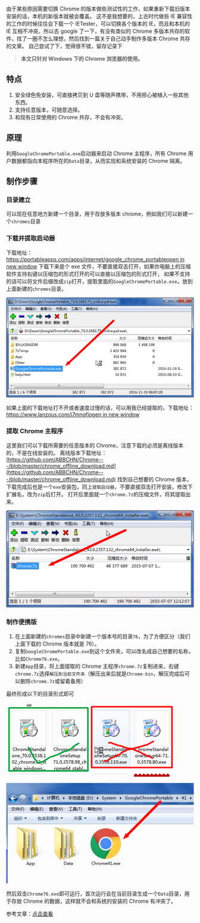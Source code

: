 由于某些原因需要切换 Chrome 的版本做些测试性的工作，如果重新下载旧版本安装的话，本机的新版本就被会覆盖。
这不是我想要的，上古时代做些 IE 兼容性的工作的时候往往会下载一个 IETester，可以切换各个版本的 IE，而且和本机的 IE 互相不冲突。所以去 google 了一下，有没有类似的 Chrome 多版本共存的软件，找了一圈不怎么理想，然后找到一篇关于自己动手制作多版本 Chrome 共存的文章。
自己尝试了下，觉得很不错，留存记录下

> **本文只针对 Windows 下的 Chrome 浏览器的使用。**

## 特点

1.  安全绿色免安装，可直接拷贝到 U 盘等随声携带，不用担心被植入一些其他东西。
2.  支持任意版本，可随意选择。
3.  和现有日常使用的 Chrome 共存，不会有冲突。

## 原理

利用`GoogleChromePortable.exe`启动器来启动 Chrome 主程序，所有 Chrome 用户数据都指向本程序所在的`Data`目录，从而实现和系统安装的 Chrome 隔离。

## 制作步骤

### 目录建立

可以现在任意地方新建一个目录，用于存放多版本 chrome，例如我们可以新建一个`chromes`目录

### 下载并提取启动器

下载地址：[https://portableapps.com/apps/internet/google_chrome_portableopen in new window](https://portableapps.com/apps/internet/google_chrome_portable)
下载下来是个 exe 文件，不要直接双击打开，如果你电脑上的压缩软件支持右键以压缩包的形式打开的可以直接以压缩包的形式打开，
如果不支持的话可以将文件后缀改成`zip`打开，提取里面的`GoogleChromePortable.exe`，放到上面新建的`chromes`目录。

![图1](\images\chrome1.png)

如果上面的下载地址打不开或者速度过慢的话，可以用我已经提取的，下载地址：[https://www.lanzous.com/i7mnqfiopen in new window](https://www.lanzous.com/i7mnqfi)

### 提取 Chrome 主程序

这里我们可以下载所需要的任意版本的 Chrome，注意下载的必须是离线版本的，不是在线安装的。
离线版本下载地址：[https://github.com/ABBCHN/Chrome---/blob/master/chrome_offline_download.md](https://github.com/ABBCHN/Chrome---/blob/master/chrome_offline_download.md)
找到自己想要的 Chrome 版本，下载完成后也是一个`exe`安装包，同上`提取启动器`，不要直接双击打开安装，修改下扩展名，改为`zip`后打开。
打开后里面就一个`chrome.7z`的压缩文件，将其提取出来。

![图2](\images\chrome2.png)

### 制作便携版

1.  在上面新建的`chromes`目录中新建一个版本号的目录`76`，为了方便区分（我们上面下载的 Chrome 版本就是 76）。
2.  复制`GoogleChromePortable.exe`到这个文件夹，可以改名成自己想要的名称，比如`Chrome76.exe`。
3.  新建`App`目录，将上面提取的 Chrome 主程序`chrome.7z`复制进来，右键`chrome.7z`选择`解压到当前文件夹`（解压出来后就是`Chrome-bin`，解压完成后可以删除`chrome.7z`或留着备用）

最终形成以下的目录形式即可

![图3](\images\chrome3.png)

![图4](\images\chrome4.png)


然后双击`Chrome76.exe`即可运行，首次运行会在当前目录生成一个`Data`目录，用于存放 Chrome 的数据，这样就不会和系统的安装的 Chrome 有冲突了。

参考文章：[点击查看](https://www.cnblogs.com/xiangyuecn/p/10583788.html)
